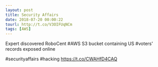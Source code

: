 ```yaml
---
layout: post
title: Security Affairs
date: 2018-07-20 00:00:22
tourl: http://t.co/V3OIFUqNCm
tags: [AWS]
---
```

Expert discovered RoboCent #AWS S3 bucket containing US #voters' records exposed online

#securityaffairs #hacking https://t.co/CWAHfD4CAQ